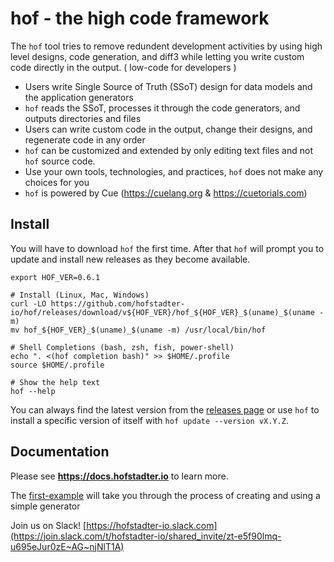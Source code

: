 # hof - the high code framework

The `hof` tool tries to remove redundent development activities
by using high level designs, code generation, and diff3
while letting you write custom code directly in the output.
( low-code for developers )

- Users write Single Source of Truth (SSoT) design for data models and the application generators
- `hof` reads the SSoT, processes it through the code generators, and outputs directories and files
- Users can write custom code in the output, change their designs, and regenerate code in any order
- `hof` can be customized and extended by only editing text files and not `hof` source code.
- Use your own tools, technologies, and practices, `hof` does not make any choices for you
- `hof` is powered by Cue (https://cuelang.org & https://cuetorials.com)

## Install

You will have to download `hof` the first time.
After that `hof` will prompt you to update and
install new releases as they become available.

```shell
export HOF_VER=0.6.1

# Install (Linux, Mac, Windows)
curl -LO https://github.com/hofstadter-io/hof/releases/download/v${HOF_VER}/hof_${HOF_VER}_$(uname)_$(uname -m)
mv hof_${HOF_VER}_$(uname)_$(uname -m) /usr/local/bin/hof

# Shell Completions (bash, zsh, fish, power-shell)
echo ". <(hof completion bash)" >> $HOME/.profile
source $HOME/.profile

# Show the help text
hof --help
```

You can always find the latest version from the
[releases page](https://github.com/hofstadter-io/hof/releases)
or use `hof` to install a specific version of itself with `hof update --version vX.Y.Z`.


## Documentation

Please see __https://docs.hofstadter.io__ to learn more.

The [first-example](https://docs.hofstadter.io/first-example)
will take you through the process
of creating and using a simple generator

Join us on Slack! [https://hofstadter-io.slack.com](https://join.slack.com/t/hofstadter-io/shared_invite/zt-e5f90lmq-u695eJur0zE~AG~njNlT1A)

